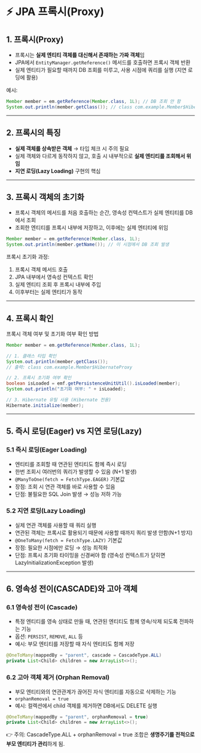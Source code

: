 # ⚡ JPA 프록시(Proxy)

## 1. 프록시(Proxy)
- 프록시는 **실제 엔티티 객체를 대신해서 존재하는 가짜 객체**임  
- JPA에서 `EntityManager.getReference()` 메서드를 호출하면 프록시 객체 반환  
- 실제 엔티티가 필요할 때까지 DB 조회를 미루고, 사용 시점에 쿼리를 실행 (지연 로딩에 활용)  

예시:
```java
Member member = em.getReference(Member.class, 1L); // DB 조회 안 함
System.out.println(member.getClass()); // class com.example.Member$HibernateProxy
```

---

## 2. 프록시의 특징
- **실제 객체를 상속받은 객체** → 타입 체크 시 주의 필요  
- 실제 객체와 다르게 동작하지 않고, 호출 시 내부적으로 **실제 엔티티를 조회해서 위임**  
- **지연 로딩(Lazy Loading)** 구현의 핵심  

---

## 3. 프록시 객체의 초기화
- 프록시 객체의 메서드를 처음 호출하는 순간, 영속성 컨텍스트가 실제 엔티티를 DB에서 조회  
- 조회한 엔티티를 프록시 내부에 저장하고, 이후에는 실제 엔티티에 위임  

```java
Member member = em.getReference(Member.class, 1L); 
System.out.println(member.getName()); // 이 시점에서 DB 조회 발생
```

프록시 초기화 과정:
1. 프록시 객체 메서드 호출  
2. JPA 내부에서 영속성 컨텍스트 확인  
3. 실제 엔티티 조회 후 프록시 내부에 주입  
4. 이후부터는 실제 엔티티가 동작  

---

## 4. 프록시 확인
프록시 객체 여부 및 초기화 여부 확인 방법  

```java
Member member = em.getReference(Member.class, 1L);

// 1. 클래스 타입 확인
System.out.println(member.getClass()); 
// 출력: class com.example.Member$HibernateProxy

// 2. 프록시 초기화 여부 확인
boolean isLoaded = emf.getPersistenceUnitUtil().isLoaded(member);
System.out.println("초기화 여부: " + isLoaded);

// 3. Hibernate 유틸 사용 (Hibernate 전용)
Hibernate.initialize(member);
```

---

## 5. 즉시 로딩(Eager) vs 지연 로딩(Lazy)

### 5.1 즉시 로딩(Eager Loading)
- 엔티티를 조회할 때 연관된 엔티티도 함께 즉시 로딩
- 한번 조회시 여러번의 쿼리가 발생할 수 있음 (N+1 발생)
- `@ManyToOne(fetch = FetchType.EAGER)` 기본값
- 장점: 조회 시 연관 객체를 바로 사용할 수 있음
- 단점: 불필요한 SQL Join 발생 → 성능 저하 가능

### 5.2 지연 로딩(Lazy Loading)
- 실제 연관 객체를 사용할 때 쿼리 실행
- 연관된 객체는 프록시로 활용되기 때문에 사용할 때까지 쿼리 발생 안함(N+1 방지)
- `@OneToMany(fetch = FetchType.LAZY)` 기본값
- 장점: 필요한 시점에만 로딩 → 성능 최적화
- 단점: 프록시 초기화 타이밍을 신경써야 함 (영속성 컨텍스트가 닫히면 LazyInitializationException 발생)

---

## 6. 영속성 전이(CASCADE)와 고아 객체

### 6.1 영속성 전이 (Cascade)
- 특정 엔티티를 영속 상태로 만들 때, 연관된 엔티티도 함께 영속/삭제 되도록 전파하는 기능
- 옵션: `PERSIST`, `REMOVE`, `ALL` 등
- 예시: 부모 엔티티를 저장할 때 자식 엔티티도 함께 저장

```java
@OneToMany(mappedBy = "parent", cascade = CascadeType.ALL)
private List<Child> children = new ArrayList<>();
```

### 6.2 고아 객체 제거 (Orphan Removal)
- 부모 엔티티와의 연관관계가 끊어진 자식 엔티티를 자동으로 삭제하는 기능
- `orphanRemoval = true`
- 예시: 컬렉션에서 child 객체를 제거하면 DB에서도 DELETE 실행

```java
@OneToMany(mappedBy = "parent", orphanRemoval = true)
private List<Child> children = new ArrayList<>();
```

👉 주의: CascadeType.ALL + orphanRemoval = true 조합은 **생명주기를 전적으로 부모 엔티티가 관리**하게 됨.
